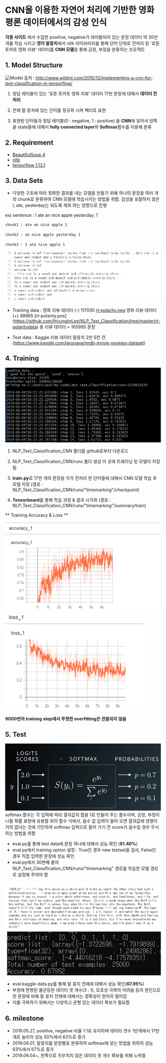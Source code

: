 # CNN을 이용한 자연어 처리에 기반한 영화 평론 데이터에서의 감성 인식 
**각종 사이트** 에서 수집한 positive, negative가 레이블되어 있는 문장 데이터 약 30만 개를 학습 시키고 
**영어 말뭉치**에서 nltk 라이브러리를 통해 단어 단위로 전처리 된 '로튼 토마토 영화 리뷰' 데이터를 **CNN 모델**을 통해 긍정, 부정을 분류하는 프로젝트

## 1. Model Structure
![Model](http://www.wildml.com/wp-content/uploads/2015/11/Screen-Shot-2015-11-06-at-8.03.47-AM.png)
      출처 : http://www.wildml.com/2015/12/implementing-a-cnn-for-text-classification-in-tensorflow/

1. 정답 레이블이 있는 '로튼 토마토 영화 리뷰' 데이터 17만 문장에 대해서 **데이터 전처리**

2. 전체 말 뭉치에 있는 단어를 정규화 시켜 벡터로 표현

3. 표현된 단어들과 정답 레이블(0 : negative, 1 : positive) 을 **CNN**에 넣어서 양쪽 끝 state들에 대해서 **fully connected layer**와 **Softmax**함수를 이용해 분류



## 2. Requirement
- [BeautifulSoup 4](https://www.crummy.com/software/BeautifulSoup/bs4/doc/)
- [nltk](https://datascienceschool.net/view-notebook/118731eec74b4ad3bdd2f89bab077e1b/)
- [tensorflow 1.13.1](https://www.tensorflow.org/)

## 3. Data Sets


- 다양한 구조에 따라 정확한 결과를 내는 모델을 만들기 위해 하나의 문장을 여러 개의 chunk로 분류하여 CNN 모델에 학습시키는 방법을 취함. 감성을 포함하지 않은 I, ate, yesterday는 되도록 제외 하는 방향으로 진행
  
ex) sentence : I ate an nice apple yesterday. 1
     
    chunk1 : ate an nice apple 1
    
    chunk2 : an nice apple yesterday 1
    
    chunk3 : I ate nice apple 1


![tokens](./pics/tokens.png)

- Training data : 영화 리뷰 데이터 (-) 117030 [rt-polarity.neg](https://github.com/HyungjinLee/NLP_Text_Classification/tree/master/rt-polaritydata)
                  영화 리뷰 데이터 (+) 48965 [rt-polarity.pos]
(https://github.com/HyungjinLee/NLP_Text_Classification/tree/master/rt-polaritydata)
                  총 리뷰 데이터 = 165995 문장

- Test data : Kaggle 리뷰 데이터 말뭉치 2만 5천 건 (https://www.kaggle.com/iarunava/imdb-movie-reviews-dataset)

## 4. Training

![training](./pics/training.PNG)

1. NLP_Text_Classification_CNN 폴더를 github로부터 다운로드

2. NLP_Text_Classification_CNN/runs 폴더 생성
이 곳에 트레이닝 된 모델이 저장됨

3. **train.py**로 17만 개의 문장을 각각 전처리 한 단어들에 대해서 CNN 모델 학습 후 모델 저장 (경로 : NLP_Text_Classification_CNN/runs/"timemarking"/checkpoint)

4. **Tensorboard**를 통해 학습 과정 & 결과 시각화 (경로 : NLP_Text_Classification_CNN/runs/"timemarking"/summary/train)

** Training Accuracy & Loss ** 

![accuracy](./pics/accuracy.png "Accuracy graph") ![loss](./pics/loss.png "Loss graph")

   **9000번의 training step에서 뚜렷한 overfitting은 관찰되지 않음**
   
## 5. Test

![softmax](./pics/softmax.png)
      softmax 함수는 각 입력에 따라 결과값의 합을 1로 만들어 주는 함수이며, 긍정, 부정이 나올 확률 표현에 유용함
      위의 함수 식에서, 음수 값 입력이 들어 오면 결과값에 영향이 거의 없다는 것에 기인하여 softmax 입력으로 들어 가기 전 score가 음수일 경우 무시하는 방법을 취함 
- eval.py를 통해 test data에 문장 하나에 대해서 성능 확인 (**91.40%**)
- eval.py에서 training option 설정 : True인 경우 new testset을 검사, False인 경우 직접 입력한 문장에 성능 확인
- eval.py에서 30번째 줄의 NLP_Text_Classification_CNN/runs/"timemarking" 경로를 학습한 모델 경로로 설정해 주어야 함


![alt text](./pics/result.png)

- eval.kaggle-data.py를 통해 말 뭉치 전체에 대해서 성능 확인(**67.95%**)
- 부정에 편향된 불균등한 데이터 셋 개수(3 : 1), 모호성 극복의 어려움 등의 원인으로 한 문장에 비해 말 뭉치 전체에 대해서는 정확성이 현저히 떨어짐
- 이를 극복하기 위해서는 다양하고 균형 있는 데이터 확보가 필요함

## 6. milestone

-   2019.05.27, positive, negative 비율 1:1로 유지하며 데이터 갯수 1만개에서 17만개로 늘리자 성능 50%에서 63%로 증가
-   2019.06.01, 말뭉치를 문장별로 분류하여 softmax에 넣는 방법을 취하자 성능 63%에서 67%로 증가
-   2019.06.04~, 한쪽으로 치우치지 않은 데이터 셋 개수 확보를 위해 노력중 

